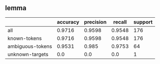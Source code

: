 
## lemma

|                  | accuracy | precision | recall | support |
|------------------|----------|-----------|--------|---------|
| all              | 0.9716   | 0.9598    | 0.9548 | 176     |
| known-tokens     | 0.9716   | 0.9598    | 0.9548 | 176     |
| ambiguous-tokens | 0.9531   | 0.985     | 0.9753 | 64      |
| unknown-targets  | 0.0      | 0.0       | 0.0    | 1       |

